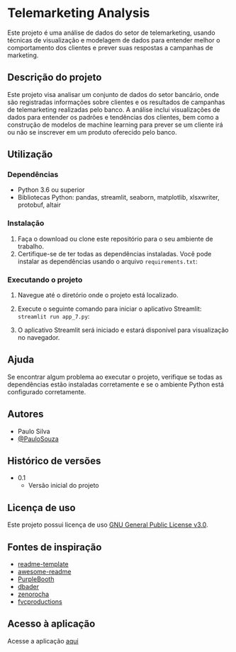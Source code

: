 # Telemarketing Analysis

Este projeto é uma análise de dados do setor de telemarketing, usando técnicas de visualização e modelagem de dados para entender melhor o comportamento dos clientes e prever suas respostas a campanhas de marketing.

## Descrição do projeto

Este projeto visa analisar um conjunto de dados do setor bancário, onde são registradas informações sobre clientes e os resultados de campanhas de telemarketing realizadas pelo banco. A análise inclui visualizações de dados para entender os padrões e tendências dos clientes, bem como a construção de modelos de machine learning para prever se um cliente irá ou não se inscrever em um produto oferecido pelo banco.

## Utilização

### Dependências

* Python 3.6 ou superior
* Bibliotecas Python: pandas, streamlit, seaborn, matplotlib, xlsxwriter, protobuf, altair

### Instalação

1. Faça o download ou clone este repositório para o seu ambiente de trabalho.
2. Certifique-se de ter todas as dependências instaladas. Você pode instalar as dependências usando o arquivo `requirements.txt`:


### Executando o projeto

1. Navegue até o diretório onde o projeto está localizado.
2. Execute o seguinte comando para iniciar o aplicativo Streamlit: `streamlit run app_7.py`:



3. O aplicativo Streamlit será iniciado e estará disponível para visualização no navegador.

## Ajuda

Se encontrar algum problema ao executar o projeto, verifique se todas as dependências estão instaladas corretamente e se o ambiente Python está configurado corretamente.

## Autores

* Paulo Silva  
* [@PauloSouza](https://github.com/example)

## Histórico de versões

* 0.1
    * Versão inicial do projeto

## Licença de uso

Este projeto possui licença de uso [GNU General Public License v3.0](https://github.com/example/LICENSE.md).

## Fontes de inspiração

* [readme-template](https://gist.github.com/DomPizzie/7a5ff55ffa9081f2de27c315f5018afc)
* [awesome-readme](https://github.com/matiassingers/awesome-readme)
* [PurpleBooth](https://gist.github.com/PurpleBooth/109311bb0361f32d87a2)
* [dbader](https://github.com/dbader/readme-template)
* [zenorocha](https://gist.github.com/zenorocha/4526327)
* [fvcproductions](https://gist.github.com/fvcproductions/1bfc2d4aecb01a834b46)

## Acesso à aplicação

Acesse a aplicação [aqui](https://telemarketing-3cf0.onrender.com/)
